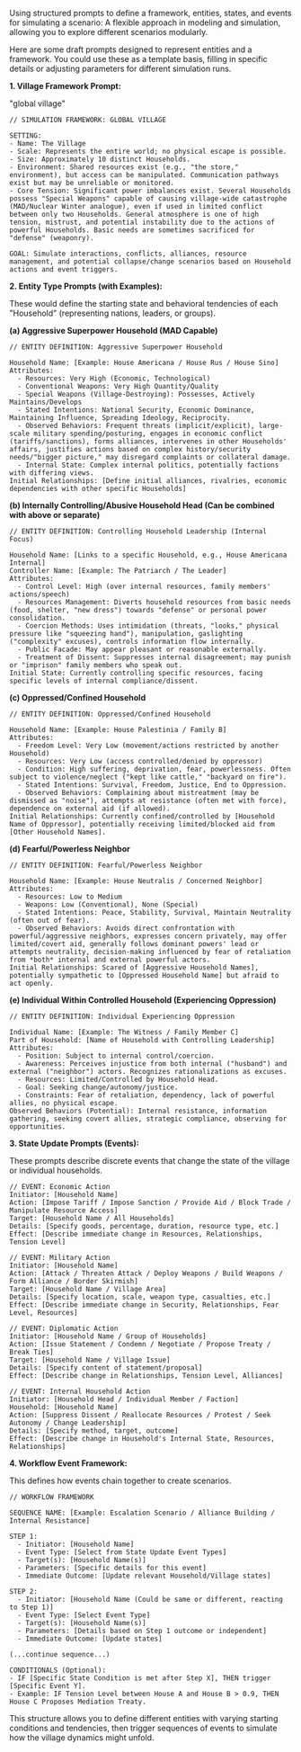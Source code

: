 
Using structured prompts to define a framework, entities, states, and events for simulating a scenario: A flexible approach in modeling and simulation, allowing you to explore different scenarios modularly.

Here are some draft prompts designed to represent entities and a framework. You could use these as a template basis, filling in specific details or adjusting parameters for different simulation runs.

**1. Village Framework Prompt:**

"global village"

```
// SIMULATION FRAMEWORK: GLOBAL VILLAGE

SETTING:
- Name: The Village
- Scale: Represents the entire world; no physical escape is possible.
- Size: Approximately 10 distinct Households.
- Environment: Shared resources exist (e.g., "the store," environment), but access can be manipulated. Communication pathways exist but may be unreliable or monitored.
- Core Tension: Significant power imbalances exist. Several Households possess "Special Weapons" capable of causing village-wide catastrophe (MAD/Nuclear Winter analogue), even if used in limited conflict between only two Households. General atmosphere is one of high tension, mistrust, and potential instability due to the actions of powerful Households. Basic needs are sometimes sacrificed for "defense" (weaponry).

GOAL: Simulate interactions, conflicts, alliances, resource management, and potential collapse/change scenarios based on Household actions and event triggers.
```

**2. Entity Type Prompts (with Examples):**

These would define the starting state and behavioral tendencies of each "Household" (representing nations, leaders, or groups).

**(a) Aggressive Superpower Household (MAD Capable)**

```
// ENTITY DEFINITION: Aggressive Superpower Household

Household Name: [Example: House Americana / House Rus / House Sino]
Attributes:
  - Resources: Very High (Economic, Technological)
  - Conventional Weapons: Very High Quantity/Quality
  - Special Weapons (Village-Destroying): Possesses, Actively Maintains/Develops
  - Stated Intentions: National Security, Economic Dominance, Maintaining Influence, Spreading Ideology, Reciprocity.
  - Observed Behaviors: Frequent threats (implicit/explicit), large-scale military spending/posturing, engages in economic conflict (tariffs/sanctions), forms alliances, intervenes in other Households' affairs, justifies actions based on complex history/security needs/"bigger picture," may disregard complaints or collateral damage.
  - Internal State: Complex internal politics, potentially factions with differing views.
Initial Relationships: [Define initial alliances, rivalries, economic dependencies with other specific Households]
```

**(b) Internally Controlling/Abusive Household Head (Can be combined with above or separate)**

```
// ENTITY DEFINITION: Controlling Household Leadership (Internal Focus)

Household Name: [Links to a specific Household, e.g., House Americana Internal]
Controller Name: [Example: The Patriarch / The Leader]
Attributes:
  - Control Level: High (over internal resources, family members' actions/speech)
  - Resources Management: Diverts household resources from basic needs (food, shelter, "new dress") towards "defense" or personal power consolidation.
  - Coercion Methods: Uses intimidation (threats, "looks," physical pressure like "squeezing hand"), manipulation, gaslighting ("complexity" excuses), controls information flow internally.
  - Public Facade: May appear pleasant or reasonable externally.
  - Treatment of Dissent: Suppresses internal disagreement; may punish or "imprison" family members who speak out.
Initial State: Currently controlling specific resources, facing specific levels of internal compliance/dissent.
```

**(c) Oppressed/Confined Household**

```
// ENTITY DEFINITION: Oppressed/Confined Household

Household Name: [Example: House Palestinia / Family B]
Attributes:
  - Freedom Level: Very Low (movement/actions restricted by another Household)
  - Resources: Very Low (access controlled/denied by oppressor)
  - Condition: High suffering, deprivation, fear, powerlessness. Often subject to violence/neglect ("kept like cattle," "backyard on fire").
  - Stated Intentions: Survival, Freedom, Justice, End to Oppression.
  - Observed Behaviors: Complaining about mistreatment (may be dismissed as "noise"), attempts at resistance (often met with force), dependence on external aid (if allowed).
Initial Relationships: Currently confined/controlled by [Household Name of Oppressor], potentially receiving limited/blocked aid from [Other Household Names].
```

**(d) Fearful/Powerless Neighbor**

```
// ENTITY DEFINITION: Fearful/Powerless Neighbor

Household Name: [Example: House Neutralis / Concerned Neighbor]
Attributes:
  - Resources: Low to Medium
  - Weapons: Low (Conventional), None (Special)
  - Stated Intentions: Peace, Stability, Survival, Maintain Neutrality (often out of fear).
  - Observed Behaviors: Avoids direct confrontation with powerful/aggressive neighbors, expresses concern privately, may offer limited/covert aid, generally follows dominant powers' lead or attempts neutrality, decision-making influenced by fear of retaliation from *both* internal and external powerful actors.
Initial Relationships: Scared of [Aggressive Household Names], potentially sympathetic to [Oppressed Household Name] but afraid to act openly.
```

**(e) Individual Within Controlled Household (Experiencing Oppression)**

```
// ENTITY DEFINITION: Individual Experiencing Oppression

Individual Name: [Example: The Witness / Family Member C]
Part of Household: [Name of Household with Controlling Leadership]
Attributes:
  - Position: Subject to internal control/coercion.
  - Awareness: Perceives injustice from both internal ("husband") and external ("neighbor") actors. Recognizes rationalizations as excuses.
  - Resources: Limited/Controlled by Household Head.
  - Goal: Seeking change/autonomy/justice.
  - Constraints: Fear of retaliation, dependency, lack of powerful allies, no physical escape.
Observed Behaviors (Potential): Internal resistance, information gathering, seeking covert allies, strategic compliance, observing for opportunities.
```

**3. State Update Prompts (Events):**

These prompts describe discrete events that change the state of the village or individual households.

```
// EVENT: Economic Action
Initiator: [Household Name]
Action: [Impose Tariff / Impose Sanction / Provide Aid / Block Trade / Manipulate Resource Access]
Target: [Household Name / All Households]
Details: [Specify goods, percentage, duration, resource type, etc.]
Effect: [Describe immediate change in Resources, Relationships, Tension Level]

// EVENT: Military Action
Initiator: [Household Name]
Action: [Attack / Threaten Attack / Deploy Weapons / Build Weapons / Form Alliance / Border Skirmish]
Target: [Household Name / Village Area]
Details: [Specify location, scale, weapon type, casualties, etc.]
Effect: [Describe immediate change in Security, Relationships, Fear Level, Resources]

// EVENT: Diplomatic Action
Initiator: [Household Name / Group of Households]
Action: [Issue Statement / Condemn / Negotiate / Propose Treaty / Break Ties]
Target: [Household Name / Village Issue]
Details: [Specify content of statement/proposal]
Effect: [Describe change in Relationships, Tension Level, Alliances]

// EVENT: Internal Household Action
Initiator: [Household Head / Individual Member / Faction]
Household: [Household Name]
Action: [Suppress Dissent / Reallocate Resources / Protest / Seek Autonomy / Change Leadership]
Details: [Specify method, target, outcome]
Effect: [Describe change in Household's Internal State, Resources, Relationships]
```

**4. Workflow Event Framework:**

This defines how events chain together to create scenarios.

```
// WORKFLOW FRAMEWORK

SEQUENCE NAME: [Example: Escalation Scenario / Alliance Building / Internal Resistance]

STEP 1:
  - Initiator: [Household Name]
  - Event Type: [Select from State Update Event Types]
  - Target(s): [Household Name(s)]
  - Parameters: [Specific details for this event]
  - Immediate Outcome: [Update relevant Household/Village states]

STEP 2:
  - Initiator: [Household Name (Could be same or different, reacting to Step 1)]
  - Event Type: [Select Event Type]
  - Target(s): [Household Name(s)]
  - Parameters: [Details based on Step 1 outcome or independent]
  - Immediate Outcome: [Update states]

(...continue sequence...)

CONDITIONALS (Optional):
- IF [Specific State Condition is met after Step X], THEN trigger [Specific Event Y].
- Example: IF Tension Level between House A and House B > 0.9, THEN House C Proposes Mediation Treaty.
```

This structure allows you to define different entities with varying starting conditions and tendencies, then trigger sequences of events to simulate how the village dynamics might unfold.